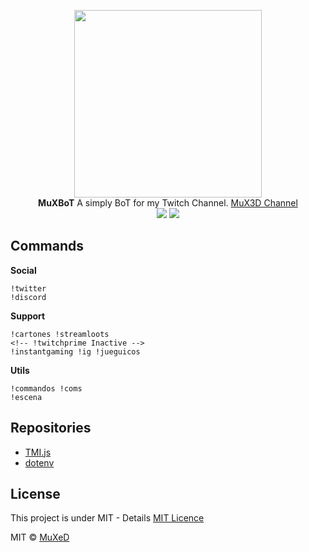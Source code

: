 <p align=center>

  <img width=300 src="https://i.imgur.com/vDxBW3g.jpg"/>

  <br>
  <span><strong>MuXBoT</strong> A simply BoT for my Twitch Channel. <a href="https://www.twitch.tv/mux3d">MuX3D Channel</a></span><br />
<img src="https://img.shields.io/badge/License-MIT-blue">
<img src="https://img.shields.io/badge/Version-0.0.1-blue">
</p>

## Commands
__Social__
```
!twitter
!discord
```

__Support__
```
!cartones !streamloots
<!-- !twitchprime Inactive -->
!instantgaming !ig !jueguicos
```

__Utils__
```
!commandos !coms
!escena
```

## Repositories
- [TMI.js](https://github.com/tmijs/tmi.js)
- [dotenv](https://www.npmjs.com/package/dotenv)

## License
This project is under MIT - Details [MIT Licence](https://github.com/juananmuxed/muxbot/blob/master/LICENSE)

MIT © [MuXeD](https://muxed.es/)